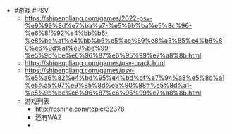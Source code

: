 - #游戏 #PSV
	- https://shipengliang.com/games/2022-psv-%e9%99%8d%e7%ba%a7-%e5%9b%ba%e5%8c%96-%e6%8f%92%e4%bb%b6-%e8%bd%af%e4%bb%b6%e5%ae%89%e8%a3%85%e4%b8%80%e6%9d%a1%e9%be%99-%e5%9b%be%e6%96%87%e6%95%99%e7%a8%8b.html
	- https://shipengliang.com/games/psv-crack.html
	- https://shipengliang.com/games/psv-%e5%a6%82%e4%bd%95%e4%bd%bf%e7%94%a8%e5%8d%a1%e5%a5%97%e9%85%8d%e5%90%88tf%e5%8d%a1-%e5%9b%be%e6%96%87%e6%95%99%e7%a8%8b.html
	- 游戏列表
		- http://psnine.com/topic/32378
		- 还有WA2
		-